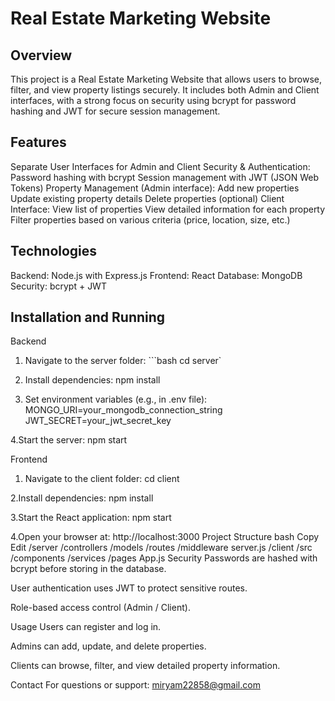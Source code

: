 # Real Estate Marketing Website
## Overview
This project is a Real Estate Marketing Website that allows users to browse, filter, and view property listings securely. It includes both Admin and Client interfaces, with a strong focus on security using bcrypt for password hashing and JWT for secure session management.

## Features
Separate User Interfaces for Admin and Client
Security & Authentication:
Password hashing with bcrypt
Session management with JWT (JSON Web Tokens)
Property Management (Admin interface):
Add new properties
Update existing property details
Delete properties (optional)
Client Interface:
View list of properties
View detailed information for each property
Filter properties based on various criteria (price, location, size, etc.)
## Technologies
Backend: Node.js with Express.js
Frontend: React
Database: MongoDB
Security: bcrypt + JWT
## Installation and Running
Backend
1. Navigate to the server folder:
```bash cd server`

2. Install dependencies:
npm install

3. Set environment variables (e.g., in .env file):
MONGO_URI=your_mongodb_connection_string JWT_SECRET=your_jwt_secret_key

4.Start the server:
npm start

Frontend
1. Navigate to the client folder:
cd client

2.Install dependencies:
npm install

3.Start the React application:
npm start

4.Open your browser at:
http://localhost:3000 Project Structure bash Copy Edit /server /controllers /models /routes /middleware server.js /client /src /components /services /pages App.js Security Passwords are hashed with bcrypt before storing in the database.

User authentication uses JWT to protect sensitive routes.

Role-based access control (Admin / Client).

Usage Users can register and log in.

Admins can add, update, and delete properties.

Clients can browse, filter, and view detailed property information.

Contact
For questions or support: miryam22858@gmail.com
